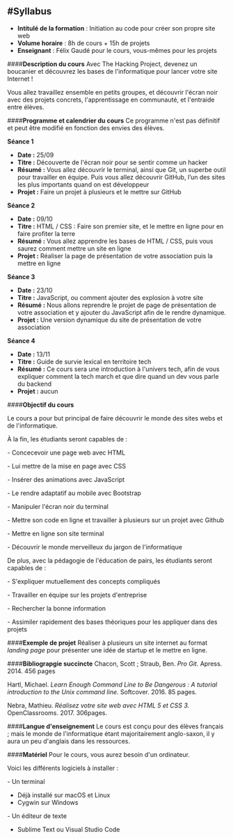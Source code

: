 #Syllabus
-

* **Intitulé de la formation** : Initiation au code pour créer son propre site web
* **Volume horaire** : 8h de cours + 15h de projets
* **Enseignant** : Félix Gaudé pour le cours, vous-mêmes pour les projets

####**Description du cours** 
Avec The Hacking Project, devenez un boucanier et découvrez les bases de l'informatique pour lancer votre site Internet !

Vous allez travaillez ensemble en petits groupes, et découvrir l'écran noir avec des projets concrets, l'apprentissage en communauté, et l'entraide entre élèves.

####**Programme et calendrier du cours**
Ce programme n'est pas définitif et peut être modifié en fonction des envies des élèves.

**Séance 1**

* **Date :** 25/09
* **Titre :** Découverte de l'écran noir pour se sentir comme un hacker
* **Résumé :** Vous allez découvrir le terminal, ainsi que Git, un superbe outil pour travailler en équipe. Puis vous allez découvrir GitHub, l’un des sites les plus importants quand on est développeur
* **Projet :** Faire un projet à plusieurs et le mettre sur GitHub

**Séance 2**

* **Date :** 09/10
* **Titre :** HTML / CSS : Faire son premier site, et le mettre en ligne pour en faire profiter la terre
* **Résumé :** Vous allez apprendre les bases de HTML / CSS, puis vous saurez comment mettre un site en ligne
* **Projet :** Réaliser la page de présentation de votre association puis la mettre en ligne

**Séance 3**

* **Date :** 23/10
* **Titre :** JavaScript, ou comment ajouter des explosion à votre site
* **Résumé :** Nous allons reprendre le projet de page de présentation de votre association et y ajouter du JavaScript afin de le rendre dynamique.
* **Projet :** Une version dynamique du site de présentation de votre association

**Séance 4**

* **Date :** 13/11
* **Titre :** Guide de survie lexical en territoire tech
* **Résumé :** Ce cours sera une introduction à l'univers tech, afin de vous expliquer comment la tech march et que dire quand un dev vous parle du backend
* **Projet :** aucun

####**Objectif du cours**

Le cours a pour but principal de faire découvrir le monde des sites webs et de l'informatique.

À la fin, les étudiants seront capables de :

*-*  Concecevoir une page web avec HTML

*-* Lui mettre de la mise en page avec CSS

*-* Insérer des animations avec JavaScript

*-* Le rendre adaptatif au mobile avec Bootstrap

*-* Manipuler l'écran noir du terminal

*-* Mettre son code en ligne et travailler à plusieurs sur un projet avec Github

*-* Mettre en ligne son site terminal

*-* Découvrir le monde merveilleux du jargon de l'informatique

De plus, avec la pédagogie de l'éducation de pairs, les étudiants seront capables de :

*-* S'expliquer mutuellement des concepts compliqués

*-* Travailler en équipe sur les projets d'entreprise

*-* Rechercher la bonne information

*-* Assimiler rapidement des bases théoriques pour les appliquer dans des projets

####**Exemple de projet**
Réaliser à plusieurs un site internet au format _landing page_ pour présenter une idée de startup et le mettre en ligne.

####**Bibliograpgie succincte**
Chacon, Scott ; Straub, Ben. _Pro Git._ Apress. 2014. 456 pages

Hartl, Michael. _Learn Enough Command Line to Be Dangerous : A tutorial introduction to the Unix command line._ Softcover. 2016. 85 pages.

Nebra, Mathieu. _Réalisez votre site web avec HTML 5 et CSS 3._ OpenClassrooms. 2017. 306pages.

####**Langue d'enseignement**
Le cours est conçu pour des élèves français ; mais le monde de l'informatique étant majoritairement anglo-saxon, il y aura un peu d'anglais dans les ressources.

####**Matériel**
Pour le cours, vous aurez besoin d'un ordinateur.

Voici les différents logiciels à installer :

*-* Un terminal

* Déjà installé sur macOS et Linux
* Cygwin sur Windows

*-* Un éditeur de texte

* Sublime Text ou Visual Studio Code

